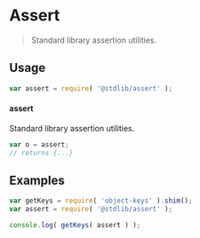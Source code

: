 # Assert

> Standard library assertion utilities.

<section class="usage">

## Usage

```javascript
var assert = require( '@stdlib/assert' );
```

#### assert

Standard library assertion utilities.

```javascript
var o = assert;
// returns {...}
```

</section>

<!-- /.usage -->

<section class="examples">

## Examples

<!-- TODO: better examples -->

```javascript
var getKeys = require( 'object-keys' ).shim();
var assert = require( '@stdlib/assert' );

console.log( getKeys( assert ) );
```

</section>

<!-- /.examples -->

<section class="links">

</section>

<!-- /.links -->
